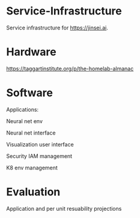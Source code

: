 # Service-Infrastructure

Service infrastructure for  https://jinsei.ai.

# Hardware

https://taggartinstitute.org/p/the-homelab-almanac

# Software

Applications:

Neural net env

Neural net interface

Visualization user interface

Security IAM management 

K8 env management

# Evaluation

Application and per unit resuability projections



